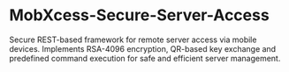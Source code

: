 # MobXcess-Secure-Server-Access
Secure REST-based framework for remote server access via mobile devices. Implements RSA-4096 encryption, QR-based key exchange and predefined command execution for safe and efficient server management.
